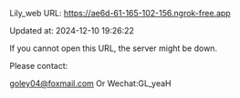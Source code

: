 Lily_web URL: https://ae6d-61-165-102-156.ngrok-free.app

Updated at: 2024-12-10 19:26:22

If you cannot open this URL, the server might be down.

Please contact: 

goley04@foxmail.com Or Wechat:GL_yeaH